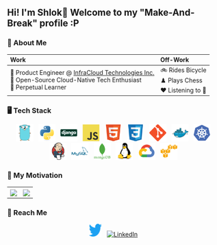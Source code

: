  ## Hi! I'm Shlok👋 Welcome to my "Make-And-Break" profile :P &nbsp;

 ### 🎯 About Me &nbsp;

<div align="left">

| Work | Off-Work |
| :--- | :--- |
| 🚀 Product Engineer @ [InfraCloud Technologies Inc.](//infracloud.io) <br/>🔰 Open-Source Cloud-Native Tech Enthusiast <br/>🌱 Perpetual Learner | 🚲 Rides Bicycle <br/>♟️	Plays Chess <br/>♥️ Listening to 🎵 |

</div>

### 🖥️ Tech Stack &nbsp;

<p  align="center">
  <img src="https://github.com/devicons/devicon/blob/master/icons/go/go-original.svg" alt="Golang" width="40" height="40" /> &nbsp;
  <img src="https://github.com/devicons/devicon/blob/master/icons/python/python-original.svg" alt="Python" width="40" height="40" /> &nbsp;
  <img src="https://github.com/devicons/devicon/blob/master/icons/django/django-original.svg" alt="Django" width="40" height="40" /> &nbsp;
  <img src="https://github.com/devicons/devicon/blob/master/icons/javascript/javascript-original.svg" alt="JavaScript" width="40" height="40" /> &nbsp;
  <img src="https://github.com/devicons/devicon/blob/master/icons/html5/html5-original.svg" alt="HTML5" width="40" height="40" /> &nbsp;
  <img src="https://github.com/devicons/devicon/blob/master/icons/css3/css3-original.svg" alt="CSS3" width="40" height="40" /> &nbsp;
  <img src="https://github.com/devicons/devicon/blob/master/icons/git/git-original.svg" alt="Git" width="40" height="40" /> &nbsp;
  <img src="https://github.com/devicons/devicon/blob/master/icons/docker/docker-original.svg" alt="Docker" width="40" height="40" /> &nbsp;
  <img src="https://github.com/devicons/devicon/blob/master/icons/kubernetes/kubernetes-plain.svg" alt="Kubernetes" width="40" height="40" /> &nbsp;
  <img src="https://github.com/devicons/devicon/blob/master/icons/jenkins/jenkins-original.svg" alt="Jenkins" width="40" height="40" /> &nbsp;
  <img src="https://github.com/devicons/devicon/blob/master/icons/mysql/mysql-plain-wordmark.svg" alt="MySQL" width="40" height="40"/> &nbsp;
  <img src="https://github.com/devicons/devicon/blob/master/icons/mongodb/mongodb-plain-wordmark.svg" alt="MongoDB" width="40" height="40"/> &nbsp;
  <img src="https://github.com/devicons/devicon/blob/master/icons/linux/linux-original.svg" alt="Linux" width="40" height="40" /> &nbsp;
  <img src="https://github.com/devicons/devicon/blob/master/icons/googlecloud/googlecloud-original.svg" alt="GoogleCloud" width="40" height="40" /> &nbsp;
  <img src="https://github.com/devicons/devicon/blob/master/icons/amazonwebservices/amazonwebservices-original.svg" alt="AWS" width="40" height="40" /> &nbsp;
</p>


### 💪 My Motivation &nbsp;

<table>
  <tr>
    <th>
      <img src="https://github-readme-stats.vercel.app/api?username=shlokchaudhari9&show_icons=true&custom_title=Shlok's GitHub Stats&count_private=true&theme=blueberry" align="center" />
    </th>
    <th>
      <img src="https://github-readme-streak-stats.herokuapp.com/?user=shlokchaudhari9&hide_border=true&theme=blueberry" align="center" />
    </th>
  </tr>
</table>

### 🔗 Reach Me &nbsp;

<p  align="center">
  <a href="https://twitter.com/shlokchaudhari9"><img src="https://github.com/devicons/devicon/blob/master/icons/twitter/twitter-original.svg" alt="Twitter" width="30" height="30"/></a> &nbsp;
  <a href="https://www.linkedin.com/in/shlokchaudhari9/"><img src="https://image.flaticon.com/icons/png/512/174/174857.png" alt="LinkedIn" width="30" height="30"/></a> &nbsp;
</p>
